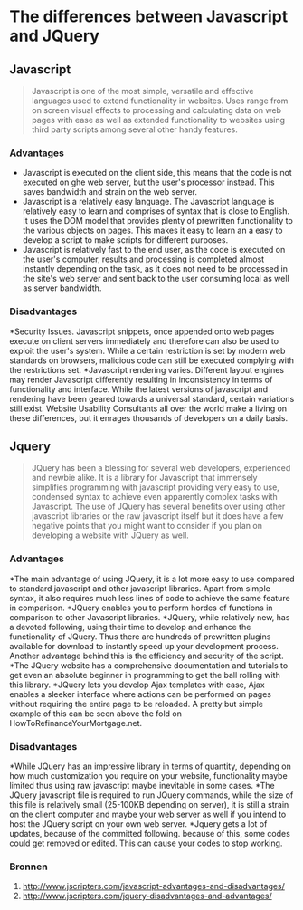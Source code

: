 # The differences between Javascript and JQuery

## Javascript
> Javascript is one of the most simple, versatile and effective languages used to extend functionality in websites. Uses range from on screen visual effects to processing and calculating data on web pages with ease as well as extended functionality to websites using third party scripts among several other handy features.

### Advantages
* Javascript is executed on the client side, this means that the code is not executed on ghe web server, but the user's processor instead. This saves bandwidth and strain on the web server.
* Javascript is a relatively easy language. The Javascript language is relatively easy to learn and comprises of syntax that is close to English. It uses the DOM model that provides plenty of prewritten functionality to the various objects on pages. This makes it easy to learn an a easy to develop a script to make scripts for different purposes.
* Javascript is relatively fast to the end user, as the code is executed on the user's computer, results and processing is completed almost instantly depending on the task, as it does not need to be processed in the site's web server and sent back to the user consuming local as well as server bandwidth. 


### Disadvantages
*Security Issues. Javascript snippets, once appended onto web pages execute on client servers immediately and therefore can also be used to exploit the user's system. While a certain restriction is set by modern web standards on browsers, malicious code can still be executed complying with the restrictions set.
*Javascript rendering varies. Different layout engines may render Javascript differently resulting in inconsistency in terms of functionality and interface. While the latest versions of javascript and rendering have been geared towards a universal standard, certain variations still exist. Website Usability Consultants all over the world make a living on these differences, but it enrages thousands of developers on a daily basis.


## Jquery
> JQuery has been a blessing for several web developers, experienced and newbie alike. It is a library for Javascript that immensely simplifies programming with javascript providing very easy to use, condensed syntax to achieve even apparently complex tasks with Javascript. The use of JQuery has several benefits over using other javascript libraries or the raw javascript itself but it does have a few negative points that you might want to consider if you plan on developing a website with JQuery as well.

### Advantages

*The main advantage of using JQuery, it is a lot more easy to use compared to standard javascript and other javascript libraries. Apart from simple syntax, it also requires much less lines of code to achieve the same feature in comparison.
*JQuery enables you to perform hordes of functions in comparison to other Javascript libraries. 
*JQuery, while relatively new, has a devoted following, using their time to develop and enhance the functionality of JQuery. Thus there are hundreds of prewritten plugins available for download to instantly speed up your development process. Another advantage behind this is the efficiency and security of the script.
*The JQuery website has a comprehensive documentation and tutorials to get even an absolute beginner in programming to get the ball rolling with this library.
*JQuery lets you develop Ajax templates with ease, Ajax enables a sleeker interface where actions can be performed on pages without requiring the entire page to be reloaded. A pretty but simple example of this can be seen above the fold on HowToRefinanceYourMortgage.net.

### Disadvantages
*While JQuery has an impressive library in terms of quantity, depending on how much customization you require on your website, functionality maybe limited thus using raw javascript maybe inevitable in some cases.
*The JQuery javascript file is required to run JQuery commands, while the size of this file is relatively small (25-100KB depending on server), it is still a strain on the client computer and maybe your web server as well if you intend to host the JQuery script on your own web server.
*Jquery gets a lot of updates, because of the committed following. because of this, some codes could get removed or edited. This can cause your codes to stop working.


### Bronnen
1. http://www.jscripters.com/javascript-advantages-and-disadvantages/
2. http://www.jscripters.com/jquery-disadvantages-and-advantages/
